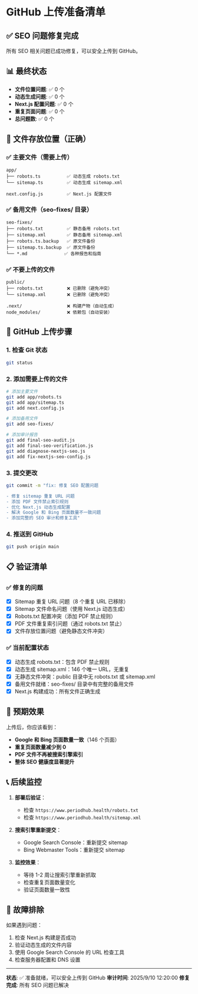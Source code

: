# GitHub 上传准备清单

## ✅ SEO 问题修复完成

所有 SEO 相关问题已成功修复，可以安全上传到 GitHub。

## 📊 最终状态

- **文件位置问题**: ✅ 0 个
- **动态生成问题**: ✅ 0 个  
- **Next.js 配置问题**: ✅ 0 个
- **重复页面问题**: ✅ 0 个
- **总问题数**: ✅ 0 个

## 📁 文件存放位置（正确）

### ✅ 主要文件（需要上传）
```
app/
├── robots.ts          ✅ 动态生成 robots.txt
└── sitemap.ts         ✅ 动态生成 sitemap.xml

next.config.js         ✅ Next.js 配置文件
```

### ✅ 备用文件（seo-fixes/ 目录）
```
seo-fixes/
├── robots.txt         ✅ 静态备用 robots.txt
├── sitemap.xml        ✅ 静态备用 sitemap.xml
├── robots.ts.backup   ✅ 原文件备份
├── sitemap.ts.backup  ✅ 原文件备份
└── *.md              ✅ 各种报告和指南
```

### ✅ 不要上传的文件
```
public/
├── robots.txt         ❌ 已删除（避免冲突）
└── sitemap.xml        ❌ 已删除（避免冲突）

.next/                 ❌ 构建产物（自动生成）
node_modules/          ❌ 依赖包（自动安装）
```

## 🚀 GitHub 上传步骤

### 1. 检查 Git 状态
```bash
git status
```

### 2. 添加需要上传的文件
```bash
# 添加主要文件
git add app/robots.ts
git add app/sitemap.ts
git add next.config.js

# 添加备用文件
git add seo-fixes/

# 添加审计报告
git add final-seo-audit.js
git add final-seo-verification.js
git add diagnose-nextjs-seo.js
git add fix-nextjs-seo-config.js
```

### 3. 提交更改
```bash
git commit -m "fix: 修复 SEO 配置问题

- 修复 sitemap 重复 URL 问题
- 添加 PDF 文件禁止索引规则
- 优化 Next.js 动态生成配置
- 解决 Google 和 Bing 页面数量不一致问题
- 添加完整的 SEO 审计和修复工具"
```

### 4. 推送到 GitHub
```bash
git push origin main
```

## 📋 验证清单

### ✅ 修复的问题
- [x] Sitemap 重复 URL 问题（8 个重复 URL 已移除）
- [x] Sitemap 文件命名问题（使用 Next.js 动态生成）
- [x] Robots.txt 配置冲突（添加 PDF 禁止规则）
- [x] PDF 文件重复索引问题（通过 robots.txt 禁止）
- [x] 文件存放位置问题（避免静态文件冲突）

### ✅ 当前配置状态
- [x] 动态生成 robots.txt：包含 PDF 禁止规则
- [x] 动态生成 sitemap.xml：146 个唯一 URL，无重复
- [x] 无静态文件冲突：public 目录中无 robots.txt 或 sitemap.xml
- [x] 备用文件就绪：seo-fixes/ 目录中有完整的备用文件
- [x] Next.js 构建成功：所有文件正确生成

## 🎯 预期效果

上传后，你应该看到：
- **Google 和 Bing 页面数量一致**（146 个页面）
- **重复页面数量减少到 0**
- **PDF 文件不再被搜索引擎索引**
- **整体 SEO 健康度显著提升**

## 📞 后续监控

1. **部署后验证**：
   - 检查 `https://www.periodhub.health/robots.txt`
   - 检查 `https://www.periodhub.health/sitemap.xml`

2. **搜索引擎重新提交**：
   - Google Search Console：重新提交 sitemap
   - Bing Webmaster Tools：重新提交 sitemap

3. **监控效果**：
   - 等待 1-2 周让搜索引擎重新抓取
   - 检查重复页面数量变化
   - 验证页面数量一致性

## 🔧 故障排除

如果遇到问题：
1. 检查 Next.js 构建是否成功
2. 验证动态生成的文件内容
3. 使用 Google Search Console 的 URL 检查工具
4. 检查服务器配置和 DNS 设置

---

**状态**: ✅ 准备就绪，可以安全上传到 GitHub
**审计时间**: 2025/9/10 12:20:00
**修复完成**: 所有 SEO 问题已解决














